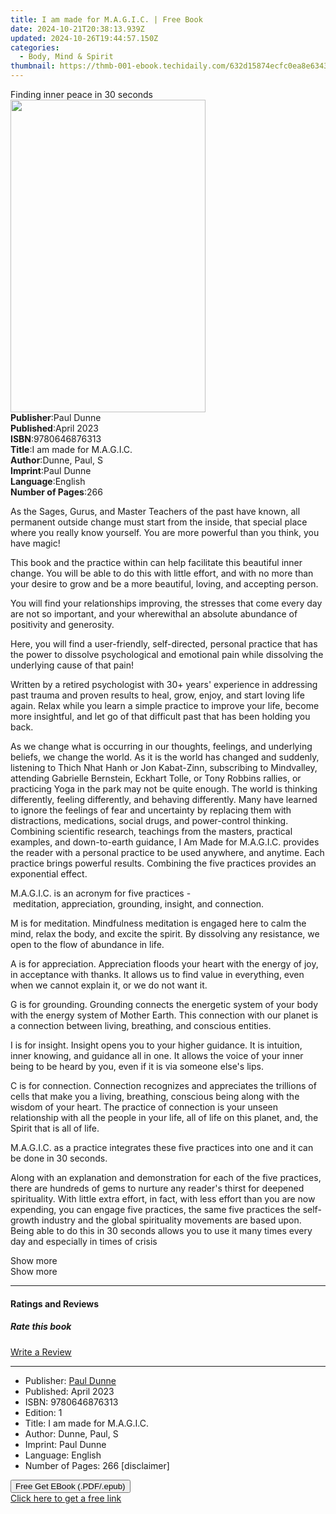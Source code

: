 ```yaml
---
title: I am made for M.A.G.I.C. | Free Book
date: 2024-10-21T20:38:13.939Z
updated: 2024-10-26T19:44:57.150Z
categories:
  - Body, Mind & Spirit
thumbnail: https://thmb-001-ebook.techidaily.com/632d15874ecfc0ea8e63432e1245e643c2dc14d8a10d3626c4d8cddd21efba47.jpg
---
```

<main id="book-container">
  <div class="flex flex-col">
    <div class="book-brief flex-1 py-6 px-4 sm:p-6 md:py-10 md:px-8">
      <!-- brief-->
      <div class="book-brief-main">Finding inner peace in 30 seconds</div>
    </div>
    <div
      class="book-meta-info flex-1 grid gap-4 col-start-1 col-end-3 row-start-1 sm:mb-6 sm:grid-cols-4 lg:gap-6 lg:col-start-2 lg:row-end-6 lg:row-span-6 lg:mb-0"
    >
      <div
        class="book-meta-info-left place-content-center mt-4 p-4 text-sm leading-6 col-start-2 col-span-2 dark:text-slate-400"
      >
        <img
          class="w-full h-500 object-cover rounded-lg sm:h-255 sm:col-span-2 lg:col-span-full"
          src="https://img-001-ebook.techidaily.com/58c023fe36245c94fa590821b9a0025be413a9f07d2a86182dd2a74cf12d9be0.jpg"
          alt=""
          width="312"
          height="500"
        />
      </div>
      <div
        class="book-meta-info-right mt-2 col-start-1 row-start-2 col-span-3 self-center"
      >
        <!-- meta data  -->
        <div class="flex flex-col px-4 md:px-8">
          <div class="flex-1">
            <strong>Publisher</strong>:<span class="px-2">Paul Dunne</span>
          </div>
          <div class="flex-1">
            <strong>Published</strong>:<span class="px-2">April 2023</span>
          </div>
          <div class="flex-1">
            <strong>ISBN</strong>:<span class="px-2">9780646876313</span>
          </div>
          <div class="flex-1">
            <strong>Title</strong>:<span class="px-2"
              >I am made for M.A.G.I.C.</span
            >
          </div>
          <div class="flex-1">
            <strong>Author</strong>:<span class="px-2">Dunne, Paul, S</span>
          </div>
          <div class="flex-1">
            <strong>Imprint</strong>:<span class="px-2">Paul Dunne</span>
          </div>
          <div class="flex-1">
            <strong>Language</strong>:<span class="px-2">English</span>
          </div>
          <div class="flex-1">
            <strong>Number of Pages</strong>:<span class="px-2">266</span>
          </div>
        </div>
      </div>
    </div>
    <div class="book-description flex-1 py-6 px-4 sm:p-6 md:py-10 md:px-8">
      <div class="book-description-main">
        <div accordion-content="" id="description">
          <p>
            As the Sages, Gurus, and Master Teachers of the past have known, all
            permanent outside change must start from the inside, that special
            place where you really know yourself.&nbsp;You are more powerful
            than you think, you have magic!
          </p>
          <p>
            This book and the practice within can help facilitate this beautiful
            inner change. You will be able to do this with little effort, and
            with no more than your desire to grow and be a more beautiful,
            loving, and accepting person.
          </p>
          <p>
            You will find your relationships improving, the stresses that come
            every day are not so important, and your wherewithal an absolute
            abundance of positivity and generosity.
          </p>
          <p>
            Here, you will find a user-friendly, self-directed, personal
            practice that has the power to dissolve psychological and emotional
            pain while dissolving the underlying cause of that pain!
          </p>
          <p>
            Written by a retired psychologist with 30+ years' experience in
            addressing past trauma and proven results to heal, grow, enjoy, and
            start loving life again.&nbsp;Relax while you learn a simple
            practice to improve your life, become more insightful, and let go of
            that difficult past that has been holding you back.
          </p>
          <p>
            As we change what is occurring in our thoughts, feelings, and
            underlying beliefs, we change the world. As it is the world has
            changed and suddenly, listening to Thich Nhat Hanh or Jon
            Kabat-Zinn, subscribing to Mindvalley, attending Gabrielle
            Bernstein, Eckhart Tolle, or Tony Robbins rallies, or practicing
            Yoga in the park may not be quite enough. The world is thinking
            differently, feeling differently, and behaving differently. Many
            have learned to ignore the feelings of fear and uncertainty by
            replacing them with distractions, medications, social drugs, and
            power-control thinking. Combining scientific research, teachings
            from the masters, practical examples, and down-to-earth
            guidance,&nbsp;I Am Made for M.A.G.I.C.&nbsp;provides the reader
            with a personal practice to be used anywhere, and anytime. Each
            practice brings powerful results. Combining the five practices
            provides an exponential effect.
          </p>
          <p>
            M.A.G.I.C. is an acronym for five practices
            -&nbsp;meditation,&nbsp;appreciation,&nbsp;grounding,&nbsp;insight,
            and&nbsp;connection.
          </p>
          <p>
            M is for meditation. Mindfulness meditation is engaged here to calm
            the mind, relax the body, and excite the spirit. By dissolving any
            resistance, we open to the flow of abundance in life.
          </p>
          <p>
            A is for appreciation. Appreciation floods your heart with the
            energy of joy, in acceptance with thanks. It allows us to find value
            in everything, even when we cannot explain it, or we do not want it.
          </p>
          <p>
            G is for grounding. Grounding connects the energetic system of your
            body with the energy system of Mother Earth. This connection with
            our planet is a connection between living, breathing, and conscious
            entities.
          </p>
          <p>
            I is for insight.&nbsp;Insight opens you to your higher guidance. It
            is intuition, inner knowing, and guidance all in one. It allows the
            voice of your inner being to be heard by you, even if it is via
            someone else's lips.
          </p>
          <p>
            C is for connection. Connection recognizes and appreciates the
            trillions of cells that make you a living, breathing, conscious
            being along with the wisdom of your heart. The practice of
            connection is your unseen relationship with all the people in your
            life, all of life on this planet, and, the Spirit that is all of
            life.
          </p>
          <p>
            M.A.G.I.C. as a practice integrates these five practices into one
            and it can be done in 30 seconds.
          </p>
          <p>
            Along with an explanation and demonstration for each of the five
            practices, there are hundreds of gems to nurture any reader's thirst
            for deepened spirituality. With little extra effort, in fact, with
            less effort than you are now expending, you can engage five
            practices, the same five practices the self-growth industry and the
            global spirituality movements are based upon. Being able to do this
            in 30 seconds allows you to use it many times every day and
            especially in times of crisis
          </p>
          <div class="accordion-fader"></div>
        </div>
        <span
          data-accordion-control=""
          data-accordion-target="description"
          data-accordion-expand-text="Show more"
          data-accordion-collapse-text="Show less"
          class="pseudo-link hidden-xs"
          >Show more</span
        >
        <div class="visible-xs text-center">
          <span
            data-accordion-control=""
            data-accordion-target="description"
            data-accordion-expand-text="Show more"
            data-accordion-collapse-text="Show less"
            class="btn btn-default margin-top-medium"
            >Show more</span
          >
        </div>
        <!---->
        <div class="placeholder-reviews">
          <hr />
          <a id="reviews"></a>
          <div class="row">
            <div class="col-xs-12">
              <div class="reviews">
                <a id="reviews"></a>
                <h4
                  class="placeholder placeholder-heading placeholder-xl margin-bottom-medium"
                >
                  <span>Ratings and Reviews</span>
                </h4>
                <!---->
                <div>
                  <h5 class="placeholder placeholder-heading placeholder-xl">
                    Rate this book
                  </h5>
                  <div class="star-rating margin-bottom-large">
                    <span
                      ><span
                        class="ebkicon ebkicon-large ebkicon-review-star-off"
                      ></span
                      ><span
                        class="ebkicon ebkicon-large ebkicon-review-star-off"
                      ></span
                      ><span
                        class="ebkicon ebkicon-large ebkicon-review-star-off"
                      ></span
                      ><span
                        class="ebkicon ebkicon-large ebkicon-review-star-off"
                      ></span
                      ><span
                        class="ebkicon ebkicon-large ebkicon-review-star-off"
                      ></span
                    ></span>
                  </div>
                </div>
                <!---->
                <div>
                  <div class="row margin-top-large">
                    <div class="col-xs-6">
                      <a
                        href="/book/210812092/review/"
                        class="btn btn-block btn-secondary"
                        >Write a Review</a
                      >
                    </div>
                  </div>
                </div>
              </div>
              <!---->
            </div>
          </div>
        </div>
        <!---->
        <!---->
        <hr />
        <ul>
          <li>
            Publisher:
            <a href="/en-us/publisher/paul-dunne/207051105"
              ><span>Paul Dunne</span></a
            >
          </li>
          <li>
            Published: <span>April 2023</span
            ><!---->
          </li>
          <li>ISBN: <span>9780646876313</span></li>
          <li>Edition: <span>1</span></li>
          <li>Title: <span>I am made for M.A.G.I.C.</span></li>
          <!---->
          <li>Author: <span>Dunne, Paul, S</span></li>
          <li>Imprint: <span>Paul Dunne</span></li>
          <li>Language: <span>English</span></li>
          <li>
            Number of Pages: <span>266</span>&nbsp;<span
              class="has-text-gray has-cursor-pointer"
              >[disclaimer]</span
            >
            <span class="help-block" style="display: none"
              >Page count shown is an approximation provided by the publisher.
              The actual page count will vary based on various factors such your
              device's screen size and font-size.</span
            >
          </li>
        </ul>
      </div>
    </div>
    <div class="book-excerpts flex-1 py-6 px-4 sm:p-6 md:py-10 md:px-8"></div>
    <div
      class="book-about-author flex-1 py-6 px-4 sm:p-6 md:py-10 md:px-8"
    ></div>
    <div class="book-free-get flex-1 py-6 px-4 sm:p-6 md:py-10 md:px-8">
      <button
        id="btn-free-get"
        class="bg-blue-500 hover:bg-blue-700 text-white font-bold py-2 px-4 rounded"
      >
        Free Get EBook (.PDF/.epub)
      </button>
      <div id="countdown-display" class="px-2 text-lg mt-2"></div>
      <a
        id="free-link"
        class="hidden bg-blue-500 hover:bg-blue-700 text-white font-bold py-2 px-4 rounded"
        href="https://www.ebooks.com/en-us/book/210812092/i-am-made-for-m-a-g-i-c/dunne-paul-s/"
        target="_blank"
        >Click here to get a free link</a
      >
    </div>
    <script>
      let countdownTime = 0;
      let countdownInterval = null;
      document
        .getElementById('btn-free-get')
        .addEventListener('click', startCountdown);
      function startCountdown() {
        countdownTime = new Date().getTime() + 60000 * 3;
        countdownInterval = setInterval(updateCountdown, 1000);
        document.getElementById('btn-free-get').disabled = true;
        document
          .getElementById('btn-free-get')
          .classList.add('bg-gray-500', 'cursor-not-allowed');
      }
      function updateCountdown() {
        let currentTime = new Date().getTime();
        let timeLeft = countdownTime - currentTime;
        let secondsLeft = Math.floor(timeLeft / 1000);
        document.getElementById('countdown-display').innerHTML =
          `Remaining time: ${secondsLeft} seconds.`;
        if (secondsLeft <= 0) {
          clearInterval(countdownInterval);
          document.getElementById('btn-free-get').classList.add('hidden');
          document.getElementById('free-link').classList.remove('hidden');
          document.getElementById('countdown-display').innerHTML = '';
        }
      }
    </script>
  </div>
</main>

<ins class="adsbygoogle"
      style="display:block"
      data-ad-client="ca-pub-7571918770474297"
      data-ad-slot="8358498916"
      data-ad-format="auto"
      data-full-width-responsive="true"></ins>
    